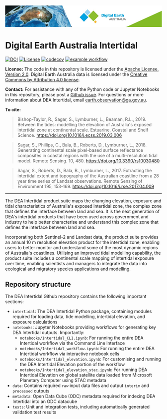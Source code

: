 ![Digital Earth Australia Intertidal](https://github.com/GeoscienceAustralia/dea-notebooks/blob/develop/Supplementary_data/dea_logo_wide.jpg)

# Digital Earth Australia Intertidal

[![DOI](https://img.shields.io/badge/DOI-10.1016/j.ecss.2019.03.006-0e7fbf.svg)](https://doi.org/10.1016/j.ecss.2019.03.006)
[![License](https://img.shields.io/badge/License-Apache%202.0-blue.svg)](https://opensource.org/licenses/Apache-2.0)
[![codecov](https://codecov.io/gh/GeoscienceAustralia/dea-intertidal/branch/main/graph/badge.svg?token=7HXSIPGT5I)](https://codecov.io/gh/GeoscienceAustralia/dea-intertidal)
[![example workflow](https://github.com/GeoscienceAustralia/dea-intertidal/actions/workflows/dea-intertidal-image.yml/badge.svg)](https://github.com/GeoscienceAustralia/dea-intertidal/actions/workflows/dea-intertidal-image.yml)

**License:** The code in this repository is licensed under the [Apache License, Version 2.0](https://www.apache.org/licenses/LICENSE-2.0). Digital Earth Australia data is licensed under the [Creative Commons by Attribution 4.0 license](https://creativecommons.org/licenses/by/4.0/).

**Contact:** For assistance with any of the Python code or Jupyter Notebooks in this repository, please post a [Github issue](https://github.com/GeoscienceAustralia/dea-intertidal/issues). For questions or more information about DEA Intertidal, email earth.observation@ga.gov.au.

**To cite:** 
> Bishop-Taylor, R., Sagar, S., Lymburner, L., Beaman, R.L., 2019. Between the tides: modelling the elevation of Australia's exposed intertidal zone at continental scale. Estuarine, Coastal and Shelf Science. https://doi.org/10.1016/j.ecss.2019.03.006

> Sagar, S., Phillips, C., Bala, B., Roberts, D., Lymburner, L., 2018. Generating continental scale pixel-based surface reflectance composites in coastal regions with the use of a multi-resolution tidal model. Remote Sensing. 10, 480. https://doi.org/10.3390/rs10030480

> Sagar, S., Roberts, D., Bala, B., Lymburner, L., 2017. Extracting the intertidal extent and topography of the Australian coastline from a 28 year time series of Landsat observations. Remote Sensing of Environment 195, 153-169. https://doi.org/10.1016/j.rse.2017.04.009

---

The DEA Intertidal product suite maps the changing elevation, exposure and tidal characteristics of Australia's exposed intertidal zone, the complex zone that defines the interface between land and sea. It is the next generation of DEA's intertidal products that have been used across government and industry to help better characterise and understand this complex zone that defines the interface between land and sea.

Incorporating both Sentinel-2 and Landsat data, the product suite provides an annual 10 m resolution elevation product for the intertidal zone, enabling users to better monitor and understand some of the most dynamic regions of Australia's coastlines. Utilising an improved tidal modelling capability, the product suite includes a continental scale mapping of intertidal exposure over time, enabling scientists and managers to integrate the data into ecological and migratory species applications and modelling.

## Repository structure

The DEA Intertidal Github repository contains the following important sections:
* `intertidal`: The DEA Intertidal Python package, containing modules required for loading data, tide modelling, intertidal elevation, and exposure calculations
* `notebooks`: Jupyter Notebooks providing workflows for generating key DEA Intertidal outputs. Importantly:
  * `notebooks/Intertidal_CLI.ipynb`: For running the entire DEA Intertidal workflow via the Command Line Interface
  * `notebooks/Intertidal_workflow.ipynb`: For running the entire DEA Intertidal workflow via interactive notebook cells
  * `notebooks/Intertidal_elevation.ipynb`: For customising and running the DEA Intertidal Elevation portion of the workflow
  * `notebooks/Intertidal_elevation_stac.ipynb`: For running DEA Intertidal Elevation on global satellite data loaded from Microsoft Planetary Computer using STAC metadata
* `data`: Contains required `raw` input data files and output `interim` and `processed` outputs
* `metadata`: Open Data Cube (ODC) metadata required for indexing DEA Intertidal into an ODC datacube
* `tests`: Unit and integration tests, including automatically generated validation test results